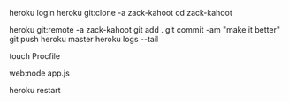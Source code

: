 
heroku login
heroku git:clone -a zack-kahoot
cd zack-kahoot

heroku git:remote -a zack-kahoot
git add .
git commit -am "make it better"
git push heroku master
heroku logs --tail

touch Procfile

web:node app.js


heroku restart 
